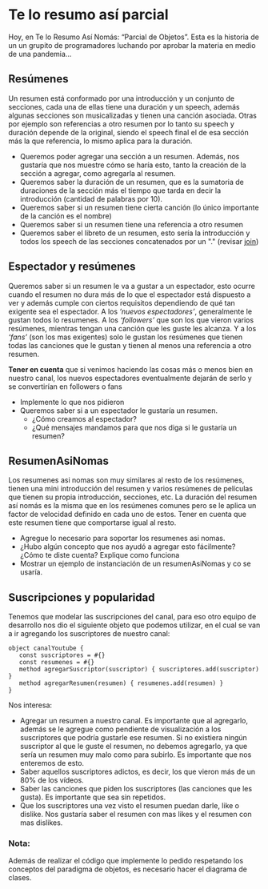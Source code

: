 # Te lo resumo así parcial

Hoy, en Te lo Resumo Así Nomás: “Parcial de Objetos”. Esta es la historia de un un grupito de programadores luchando por aprobar la materia en medio de una pandemia...


## Resúmenes

Un resumen está conformado por una introducción y un conjunto de secciones, cada una de ellas tiene una duración y un speech, además algunas secciones son musicalizadas y tienen una canción asociada. Otras por ejemplo son referencias a otro resumen por lo tanto su speech y duración depende de la original, siendo el speech final el de esa sección más la que referencia, lo mismo aplica para la duración.
- Queremos poder agregar una sección a un resumen. Además, nos gustaría que nos muestre cómo se haría esto, tanto la creación de la sección a agregar, como agregarla al resumen.
- Queremos saber la duración de un resumen, que es la sumatoria de duraciones de la sección más el tiempo que tarda en decir la introducción (cantidad de palabras por 10).
- Queremos saber si un resumen tiene cierta canción (lo único importante de la canción es el nombre)
- Queremos saber si un resumen tiene una referencia a otro resumen
- Queremos saber el libreto de un resumen, esto sería la introducción y todos los speech de las secciones concatenados por un "." (revisar [join](https://www.wollok.org/documentacion/wollokdoc/))

## Espectador y resúmenes

Queremos saber si un resumen le va a gustar a un espectador, esto ocurre cuando el resumen no dura más de lo que el espectador está dispuesto a ver y además cumple con ciertos requisitos dependiendo de qué tan exigente sea el espectador.
A los _’nuevos espectadores’_, generalmente le gustan todos lo resumenes. A los _‘followers’_ que son los que vieron varios resúmenes, mientras tengan una canción que les guste les alcanza. Y a los _‘fans’_ (son los mas exigentes) solo le gustan los resúmenes que tienen todas las canciones que le gustan y tienen al menos una referencia a otro resumen.

**Tener en cuenta** que si venimos haciendo las cosas más o menos bien en nuestro canal, los nuevos espectadores eventualmente dejarán de serlo y se convertirían en followers o fans

- Implemente lo que nos pidieron
- Queremos saber si a un espectador le gustaría un resumen.
  - ¿Cómo creamos al espectador? 
  - ¿Qué mensajes mandamos para que nos diga si le gustaría un resumen?

## ResumenAsiNomas

Los resumenes asi nomas son muy similares al resto de los resúmenes, tienen una mini introducción del resumen y varios resúmenes de películas que tienen su propia introducción, secciones, etc. La duración del resumen así nomás es la misma que en los resúmenes comunes pero se le aplica un factor de velocidad definido en cada uno de estos. Tener en cuenta que este resumen tiene que comportarse igual al resto.
- Agregue lo necesario para soportar los resumenes asi nomas.
- ¿Hubo algún concepto que nos ayudó a agregar esto fácilmente? ¿Cómo te diste cuenta? Explique como funciona
- Mostrar un ejemplo de instanciación de un resumenAsiNomas y co se usaría.

## Suscripciones y popularidad

Tenemos que modelar las suscripciones del canal, para eso otro equipo de desarrollo nos dio el siguiente objeto que podemos utilizar, en el cual se van a ir agregando los suscriptores de nuestro canal:

```wollok
object canalYoutube {
   const suscriptores = #{}
   const resumenes = #{}
   method agregarSuscriptor(suscriptor) { suscriptores.add(suscriptor) }
   method agregarResumen(resumen) { resumenes.add(resumen) }
}
```

Nos interesa:
- Agregar un resumen a nuestro canal. Es importante que al agregarlo, además se le agregue como pendiente de visualización a los suscriptores que podría gustarle ese resumen. Si no existiera ningún suscriptor al que le guste el resumen, no debemos agregarlo, ya que sería un resumen muy malo como para subirlo. Es importante que nos enteremos de esto.
- Saber aquellos suscriptores adictos, es decir, los que vieron más de un 80% de los vídeos.
- Saber las canciones que piden los suscriptores (las canciones que les gusta). Es importante que sea sin repetidos.
- Que los suscriptores una vez visto el resumen puedan darle, like o dislike. Nos gustaría saber el resumen con mas likes y el resumen con mas dislikes.

### Nota:
Además de realizar el código que implemente lo pedido respetando los conceptos del paradigma de objetos, es necesario hacer el diagrama de clases.

